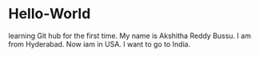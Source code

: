 # Hello-World
learning Git hub for the first time.
My name is Akshitha Reddy Bussu.
I am from Hyderabad.
Now iam in USA.
I want to go to India.
